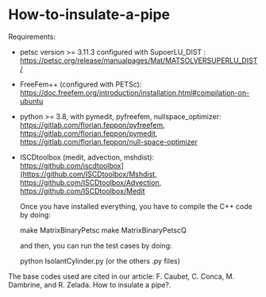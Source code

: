 # How-to-insulate-a-pipe

Requirements:
- petsc version >= 3.11.3 configured with SupoerLU_DIST : https://petsc.org/release/manualpages/Mat/MATSOLVERSUPERLU_DIST/
- FreeFem++ (configured with PETSc): https://doc.freefem.org/introduction/installation.html#compilation-on-ubuntu
- python >= 3.8, with pymedit, pyfreefem, nullspace_optimizer: https://gitlab.com/florian.feppon/pyfreefem, https://gitlab.com/florian.feppon/pymedit, https://gitlab.com/florian.feppon/null-space-optimizer
- ISCDtoolbox (medit, advection, mshdist): https://github.com/iscdtoolbox](https://github.com/ISCDtoolbox/Mshdist, https://github.com/ISCDtoolbox/Advection, https://github.com/ISCDtoolbox/Medit

  Once you have installed everything, you have to compile the C++ code by doing:

  make MatrixBinaryPetsc
  make MatrixBinaryPetscQ

  and then, you can run the test cases by doing:
  
  python IsolantCylinder.py
  (or the others .py files)

The base codes used are cited in our article:
F. Caubet, C. Conca, M. Dambrine, and R. Zelada. How to insulate a pipe?.
